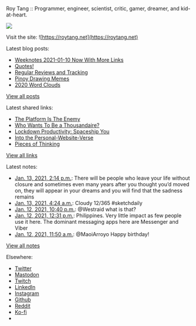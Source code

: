 Roy Tang :: Programmer, engineer, scientist, critic, gamer, dreamer, and kid-at-heart.

![](https://roytang.net/static/img/profile.jpg)

Visit the site: ![https://roytang.net](https://roytang.net)

Latest blog posts:

- [Weeknotes 2021-01-10 Now With More Links](https://roytang.net/2021/01/weeknotes-2021-01-10/)
- [Quotes!](https://roytang.net/2021/01/quotes/)
- [Regular Reviews and Tracking](https://roytang.net/2021/01/regular-reviews/)
- [Pinoy Drawing Memes](https://roytang.net/2021/01/pinoy-drawing-memes/)
- [2020 Word Clouds](https://roytang.net/2021/01/word-clouds/)

[View all posts](https://roytang.net/blog)

Latest shared links:

- [The Platform Is The Enemy](https://roytang.net/2021/01/the-platform-is-the-enemy/)
- [Who Wants To Be a Thousandaire?](https://roytang.net/2021/01/who-wants-to-be-a-thousandaire/)
- [Lockdown Productivity: Spaceship You](https://roytang.net/2021/01/lockdown-productivity-spaceship-you/)
- [Into the Personal-Website-Verse](https://roytang.net/2021/01/into-the-personal-website-verse/)
- [Pieces of Thinking](https://roytang.net/2021/01/pieces-of-thinking/)

[View all links](https://roytang.net/links)

Latest notes:

- [Jan. 13, 2021, 2:14 p.m.](https://roytang.net/2021/01/1349238475199979521/): There will be people who leave your life without closure and sometimes even many years after you thought you’d moved on, they will appear in your dreams and you will find that the sadness remains
- [Jan. 13, 2021, 4:24 a.m.](https://roytang.net/2021/01/1349089955872534528/): Cloudy 12/365 #sketchdaily
- [Jan. 12, 2021, 10:40 p.m.](https://roytang.net/2021/01/1349003322246754304/): @Westraid what is that?
- [Jan. 12, 2021, 12:31 p.m.](https://roytang.net/2021/01/gix8ts5/): Philippines. Very little impact as few people use it here. The dominant messaging apps here are Messenger and Viber
- [Jan. 12, 2021, 11:50 a.m.](https://roytang.net/2021/01/1348839756042391552/): @MaoiArroyo Happy birthday!

[View all notes](https://roytang.net/notes)

Elsewhere:

- [Twitter](https://twitter.com/roytang)
- [Mastodon](https://mastodon.technology/@roytang)
- [Twitch](https://twitch.tv/twitchyroy)
- [LinkedIn](https://www.linkedin.com/in/roytang)
- [Instagram](https://instagram.com/roytang0400)
- [Github](https://github.com/roytang)
- [Reddit](https://reddit.com/u/hungryroy)
- [Ko-fi](https://ko-fi.com/roytang)
- [](mailto:hello@roytang.net)